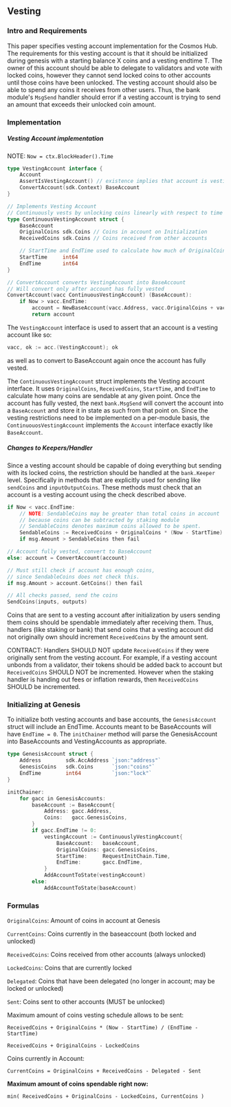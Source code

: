 ## Vesting

### Intro and Requirements

This paper specifies vesting account implementation for the Cosmos Hub. 
The requirements for this vesting account is that it should be initialized during genesis with
a starting balance X coins and a vesting endtime T. The owner of this account should be able to delegate to validators 
and vote with locked coins, however they cannot send locked coins to other accounts until those coins have been unlocked. 
The vesting account should also be able to spend any coins it receives from other users. 
Thus, the bank module's `MsgSend` handler should error if a vesting account is trying to send an amount that exceeds their 
unlocked coin amount.

### Implementation

##### Vesting Account implementation

NOTE:  `Now = ctx.BlockHeader().Time`

```go
type VestingAccount interface {
    Account
    AssertIsVestingAccount() // existence implies that account is vesting.
    ConvertAccount(sdk.Context) BaseAccount
}

// Implements Vesting Account
// Continuously vests by unlocking coins linearly with respect to time
type ContinuousVestingAccount struct {
    BaseAccount
    OriginalCoins sdk.Coins // Coins in account on Initialization
    ReceivedCoins sdk.Coins // Coins received from other accounts

    // StartTime and EndTime used to calculate how much of OriginalCoins is unlocked at any given point
    StartTime     int64
    EndTime       int64
}

// ConvertAccount converts VestingAccount into BaseAccount
// Will convert only after account has fully vested
ConvertAccount(vacc ContinuousVestingAccount) (BaseAccount):
    if Now > vacc.EndTime:
        account = NewBaseAccount(vacc.Address, vacc.OriginalCoins + vacc.ReceivedCoins)
        return account

```

The `VestingAccount` interface is used to assert that an account is a vesting account like so:

```go
vacc, ok := acc.(VestingAccount); ok
```

as well as to convert to BaseAccount again once the account has fully vested.

The `ContinuousVestingAccount` struct implements the Vesting account interface. It uses `OriginalCoins`, `ReceivedCoins`, 
`StartTime`, and `EndTime` to calculate how many coins are sendable at any given point. Once the account has fully vested, 
the next `bank.MsgSend` will convert the account into a `BaseAccount` and store it in state as such from that point on. 
Since the vesting restrictions need to be implemented on a per-module basis, the `ContinuouosVestingAccount` implements 
the `Account` interface exactly like `BaseAccount`.

##### Changes to Keepers/Handler

Since a vesting account should be capable of doing everything but sending with its locked coins, the restriction should be 
handled at the `bank.Keeper` level. Specifically in methods that are explicitly used for sending like 
`sendCoins` and `inputOutputCoins`. These methods must check that an account is a vesting account using the check described above.

```go
if Now < vacc.EndTime:
    // NOTE: SendableCoins may be greater than total coins in account 
    // because coins can be subtracted by staking module
    // SendableCoins denotes maximum coins allowed to be spent.
    SendableCoins := ReceivedCoins + OriginalCoins * (Now - StartTime) / (EndTime - StartTime)
    if msg.Amount > SendableCoins then fail

// Account fully vested, convert to BaseAccount
else: account = ConvertAccount(account) 

// Must still check if account has enough coins,
// since SendableCoins does not check this.
if msg.Amount > account.GetCoins() then fail 

// All checks passed, send the coins
SendCoins(inputs, outputs)

```

Coins that are sent to a vesting account after initialization by users sending them coins should be spendable 
immediately after receiving them. Thus, handlers (like staking or bank) that send coins that a vesting account did not 
originally own should increment `ReceivedCoins` by the amount sent.

CONTRACT: Handlers SHOULD NOT update `ReceivedCoins` if they were originally sent from the vesting account. For example, if a vesting account unbonds from a validator, their tokens should be added back to account but `ReceivedCoins` SHOULD NOT be incremented.
However when the staking handler is handing out fees or inflation rewards, then `ReceivedCoins` SHOULD be incremented.

### Initializing at Genesis

To initialize both vesting accounts and base accounts, the `GenesisAccount` struct will include an EndTime. Accounts meant to be 
BaseAccounts will have `EndTime = 0`. The `initChainer` method will parse the GenesisAccount into BaseAccounts and VestingAccounts 
as appropriate.

```go
type GenesisAccount struct {
    Address        sdk.AccAddress `json:"address"`
    GenesisCoins   sdk.Coins      `json:"coins"`
    EndTime        int64          `json:"lock"`
}

initChainer:
    for gacc in GenesisAccounts:
        baseAccount := BaseAccount{
            Address: gacc.Address,
            Coins:   gacc.GenesisCoins,
        }
        if gacc.EndTime != 0:
            vestingAccount := ContinuouslyVestingAccount{
                BaseAccount:   baseAccount,
                OriginalCoins: gacc.GenesisCoins,
                StartTime:     RequestInitChain.Time,
                EndTime:       gacc.EndTime,
            }
            AddAccountToState(vestingAccount)
        else:
            AddAccountToState(baseAccount)

```

### Formulas

`OriginalCoins`: Amount of coins in account at Genesis

`CurrentCoins`: Coins currently in the baseaccount (both locked and unlocked)

`ReceivedCoins`: Coins received from other accounts (always unlocked)

`LockedCoins`: Coins that are currently locked

`Delegated`: Coins that have been delegated (no longer in account; may be locked or unlocked)

`Sent`: Coins sent to other accounts (MUST be unlocked)

Maximum amount of coins vesting schedule allows to be sent:

`ReceivedCoins + OriginalCoins * (Now - StartTime) / (EndTime - StartTime)`

`ReceivedCoins + OriginalCoins - LockedCoins`

Coins currently in Account:

`CurrentCoins = OriginalCoins + ReceivedCoins - Delegated - Sent`

**Maximum amount of coins spendable right now:**

`min( ReceivedCoins + OriginalCoins - LockedCoins, CurrentCoins )`
